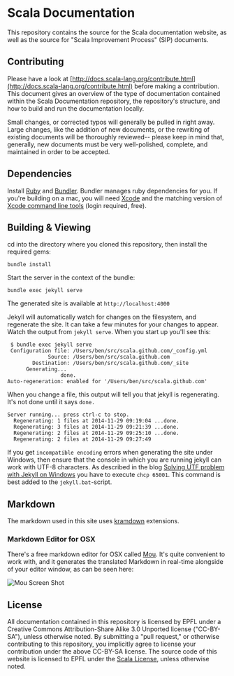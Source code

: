 # Scala Documentation #

This repository contains the source for the Scala documentation website, as well as the source for "Scala Improvement Process" (SIP) documents.

## Contributing ##

Please have a look at [http://docs.scala-lang.org/contribute.html](http://docs.scala-lang.org/contribute.html) before making a contribution.
This document gives an overview of the type of documentation contained within the Scala Documentation repository, the repository's structure, and how to build and run the documentation locally. 

Small changes, or corrected typos will generally be pulled in right away. Large changes, like the addition of new documents, or the rewriting of
existing documents will be thoroughly reviewed-- please keep in mind that, generally, new documents must be very well-polished, complete, and maintained
in order to be accepted.

## Dependencies ##

Install [Ruby](https://www.ruby-lang.org/en/downloads/) and [Bundler](http://bundler.io/). Bundler manages ruby dependencies for you. If you're building on a mac, you will need [Xcode](https://developer.apple.com/xcode/downloads/) and the matching version of [Xcode command line tools](https://developer.apple.com/downloads/index.action) (login required, free). 

## Building & Viewing ##

cd into the directory where you cloned this repository, then install the required gems:

    bundle install

Start the server in the context of the bundle:

    bundle exec jekyll serve

The generated site is available at `http://localhost:4000`

Jekyll will automatically watch for changes on the filesystem, and regenerate the site. It can take a few minutes for your changes to appear. Watch the output from `jekyll serve`. When you start up you'll see this:

     $ bundle exec jekyll serve
     Configuration file: /Users/ben/src/scala.github.com/_config.yml
                 Source: /Users/ben/src/scala.github.com
            Destination: /Users/ben/src/scala.github.com/_site
          Generating...
                     done.
    Auto-regeneration: enabled for '/Users/ben/src/scala.github.com'

When you change a file, this output will tell you that jekyll is regenerating. It's not done until it says `done.`

    Server running... press ctrl-c to stop.
      Regenerating: 1 files at 2014-11-29 09:19:04 ...done.
      Regenerating: 3 files at 2014-11-29 09:21:39 ...done.
      Regenerating: 2 files at 2014-11-29 09:25:10 ...done.
      Regenerating: 2 files at 2014-11-29 09:27:49

If you get `incompatible encoding` errors when generating the site under Windows, then ensure that the
console in which you are running jekyll can work with UTF-8 characters. As described in the blog
[Solving UTF problem with Jekyll on Windows](http://joseoncode.com/2011/11/27/solving-utf-problem-with-jekyll-on-windows/)
you have to execute `chcp 65001`. This command is best added to the `jekyll.bat`-script.

## Markdown ##

The markdown used in this site uses [kramdown](http://kramdown.gettalong.org/) extensions.

### Markdown Editor for OSX ###

There's a free markdown editor for OSX called [Mou](http://25.io/mou/). It's quite convenient to work with, and it generates the translated Markdown in real-time alongside of your editor window, as can be seen here:

![Mou Screen Shot](http://25.io/mou/img/1.png)

## License ##

All documentation contained in this repository is licensed by EPFL under a Creative Commons Attribution-Share Alike 3.0 Unported license ("CC-BY-SA"), unless otherwise noted. By submitting a "pull request," or otherwise contributing to this repository, you implicitly agree to license your contribution under the above CC-BY-SA license. The source code of this website is licensed to EPFL under the [Scala License](http://www.scala-lang.org/node/146), unless otherwise noted.

